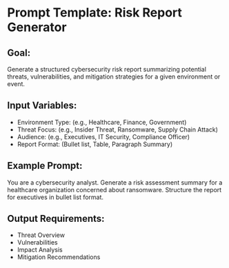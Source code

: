 # Prompt Template: Risk Report Generator

## Goal:
Generate a structured cybersecurity risk report summarizing potential threats, vulnerabilities, and mitigation strategies for a given environment or event.

## Input Variables:
- Environment Type: (e.g., Healthcare, Finance, Government)
- Threat Focus: (e.g., Insider Threat, Ransomware, Supply Chain Attack)
- Audience: (e.g., Executives, IT Security, Compliance Officer)
- Report Format: (Bullet list, Table, Paragraph Summary)

## Example Prompt:
You are a cybersecurity analyst. Generate a risk assessment summary for a healthcare organization concerned about ransomware.
Structure the report for executives in bullet list format.

## Output Requirements:
- Threat Overview
- Vulnerabilities
- Impact Analysis
- Mitigation Recommendations
